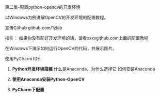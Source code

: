 第二集-配置python-opencv的开发环境

以Windows为例讲解OpenCV的开发环境的配置教程。

宣传Github  github.com/1zlab

指引： 如果你没有配好开发环境的话，请看xxxxgithub.com上面的配置教程

在Windows下演示如何运行OpenCV的代码，并展示图片。

使用PyCharm IDE.

1. **Python开发环境搭建**
什么是Anaconda，为什么选择它
如何安装Anaconda

2. **使用Anaconda安装Python-OpenCV**
3. **PyCharm下配置**

